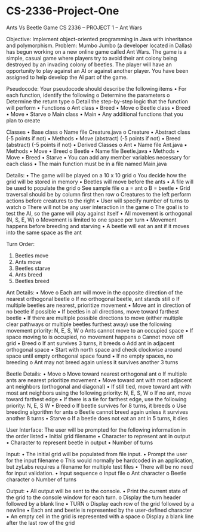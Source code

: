 # CS-2336-Project-One
Ants Vs Beetle Game
CS 2336 – PROJECT 1 – Ant Wars

Objective: Implement object-oriented programming in Java with inheritance and polymorphism.
Problem: Mumbo Jumbo (a developer located in Dallas) has begun working on a new online game called Ant
Wars. The game is a simple, casual game where players try to avoid their ant colony being destroyed by an
invading colony of beetles. The player will have an opportunity to play against an AI or against another player.
You have been assigned to help develop the AI part of the game.

Pseudocode: Your pseudocode should describe the following items
• For each function, identify the following
o Determine the parameters
o Determine the return type
o Detail the step-by-step logic that the function will perform
• Functions
o Ant class
  ▪ Breed
  ▪ Move
o Beetle class
  ▪ Breed
  ▪ Move
  ▪ Starve
o Main class
  ▪ Main
  ▪ Any additional functions that you plan to create

Classes
• Base class
  o Name file Creature.java
  o Creature
▪ Abstract class (-5 points if not)
▪ Methods
• Move (abstract) (-5 points if not)
• Breed (abstract) (-5 points if not)
• Derived Classes
o Ant
  ▪ Name file Ant.java
  ▪ Methods
  • Move
  • Breed
o Beetle
  ▪ Name file Beetle.java
  ▪ Methods
  • Move
  • Breed
  • Starve
• You can add any member variables necessary for each class
• The main function must be in a file named Main.java

Details:
• The game will be played on a 10 x 10 grid
  o You decide how the grid will be stored in memory
• Beetles will move before the ants
• A file will be used to populate the grid
  o See sample file
  o a = ant
  o B = beetle
• Grid traversal should be by column first then row
  o Creatures to the left perform actions before creatures to the right
• User will specify number of turns to watch
  o There will not be any user interaction in the game
  o The goal is to test the AI, so the game will play against itself
• All movement is orthogonal (N, S, E, W)
  o Movement is limited to one space per turn
• Movement happens before breeding and starving
• A beetle will eat an ant if it moves into the same space as the ant

Turn Order:
1. Beetles move
2. Ants move
3. Beetles starve
4. Ants breed
5. Beetles breed

Ant Details:
• Move
  o Each ant will move in the opposite direction of the nearest orthogonal beetle
  o If no orthogonal beetle, ant stands still
  o If multiple beetles are nearest, prioritize movement
▪ Move ant in direction of no beetle if possible
▪ If beetles in all directions, move toward farthest beetle
▪ If there are multiple possible directions to move (either multiple clear pathways or
multiple beetles furthest away) use the following movement priority: N, E, S, W
  o Ants cannot move to an occupied space
▪ If space moving to is occupied, no movement happens
  o Cannot move off grid
• Breed
  o If ant survives 3 turns, it breeds
  o Add ant in adjacent orthogonal space
▪ Start with north space and check clockwise around space until empty orthogonal space
found
▪ If no empty spaces, no breeding
  o Ant may not breed again unless it survives another 3 turns
  
Beetle Details:
• Move
  o Move toward nearest orthogonal ant
  o If multiple ants are nearest prioritize movement
▪ Move toward ant with most adjacent ant neighbors (orthogonal and diagonal)
▪ If still tied, move toward ant with most ant neighbors using the following priority: N, E, S, W
  o If no ant, move toward farthest edge
▪ If there is a tie for farthest edge, use the following priority: N, E, S W
• Breed
  o If beetle survives for 8 turns, it breeds
  o Use breeding algorithm for ants
  o Beetle cannot breed again unless it survives another 8 turns
• Starve
  o If a beetle does not eat an ant in 5 turns, it dies
  
User Interface: The user will be prompted for the following information in the order listed
• Initial grid filename
• Character to represent ant in output
• Character to represent beetle in output
• Number of turns

Input:
• The initial grid will be populated from file input.
• Prompt the user for the input filename
  o This would normally be hardcoded in an application, but zyLabs requires a filename for multiple
  test files
• There will be no need for input validation.
• Input sequence
  o Input file
  o Ant character
  o Beetle character
  o Number of turns
  
Output:
• All output will be sent to the console.
• Print the current state of the grid to the console window for each turn.
  o Display the turn header followed by a blank line
▪ TURN<space><turn number>
  o Display each row of the grid followed by a newline
▪ Each ant and beetle is represented by the user-defined character
▪ An empty cell in the grid is represented with a space
  o Display a blank line after the last row of the grid
